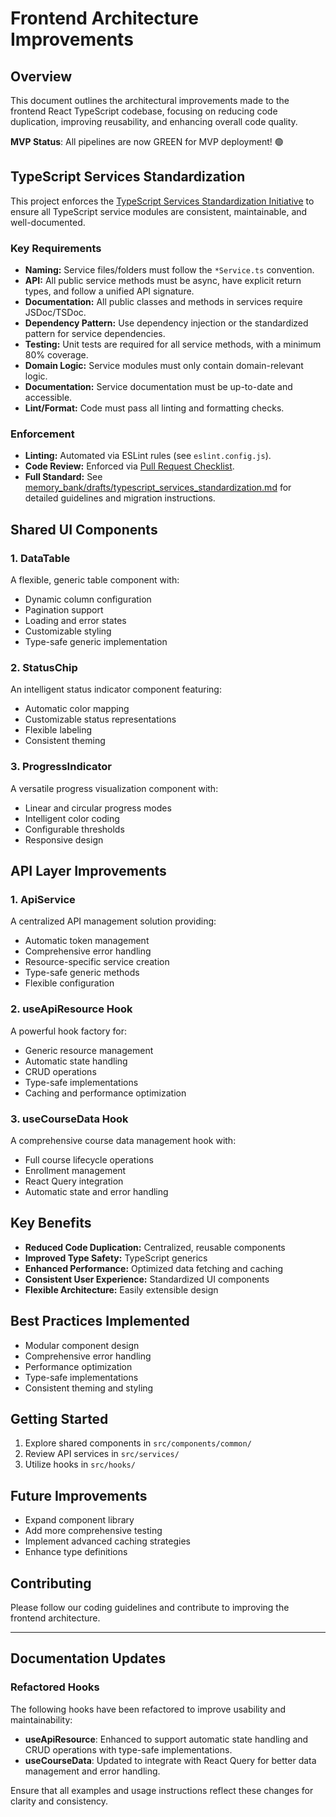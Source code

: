 # Frontend Architecture Improvements

## Overview

This document outlines the architectural improvements made to the frontend React TypeScript codebase, focusing on reducing code duplication, improving reusability, and enhancing overall code quality.

**MVP Status**: All pipelines are now GREEN for MVP deployment! 🟢

## TypeScript Services Standardization

This project enforces the [TypeScript Services Standardization Initiative](../memory_bank/tasks/Task_TYPESCRIPT-SERVICES-STANDARDIZATION-001.md) to ensure all TypeScript service modules are consistent, maintainable, and well-documented.

### Key Requirements

- **Naming:** Service files/folders must follow the `*Service.ts` convention.
- **API:** All public service methods must be async, have explicit return types, and follow a unified API signature.
- **Documentation:** All public classes and methods in services require JSDoc/TSDoc.
- **Dependency Pattern:** Use dependency injection or the standardized pattern for service dependencies.
- **Testing:** Unit tests are required for all service methods, with a minimum 80% coverage.
- **Domain Logic:** Service modules must only contain domain-relevant logic.
- **Documentation:** Service documentation must be up-to-date and accessible.
- **Lint/Format:** Code must pass all linting and formatting checks.

### Enforcement

- **Linting:** Automated via ESLint rules (see `eslint.config.js`).
- **Code Review:** Enforced via [Pull Request Checklist](../../.github/PULL_REQUEST_TEMPLATE.md).
- **Full Standard:** See [memory_bank/drafts/typescript_services_standardization.md](../memory_bank/drafts/typescript_services_standardization.md) for detailed guidelines and migration instructions.

## Shared UI Components

### 1. DataTable

A flexible, generic table component with:

- Dynamic column configuration
- Pagination support
- Loading and error states
- Customizable styling
- Type-safe generic implementation

### 2. StatusChip

An intelligent status indicator component featuring:

- Automatic color mapping
- Customizable status representations
- Flexible labeling
- Consistent theming

### 3. ProgressIndicator

A versatile progress visualization component with:

- Linear and circular progress modes
- Intelligent color coding
- Configurable thresholds
- Responsive design

## API Layer Improvements

### 1. ApiService

A centralized API management solution providing:

- Automatic token management
- Comprehensive error handling
- Resource-specific service creation
- Type-safe generic methods
- Flexible configuration

### 2. useApiResource Hook

A powerful hook factory for:

- Generic resource management
- Automatic state handling
- CRUD operations
- Type-safe implementations
- Caching and performance optimization

### 3. useCourseData Hook

A comprehensive course data management hook with:

- Full course lifecycle operations
- Enrollment management
- React Query integration
- Automatic state and error handling

## Key Benefits

- **Reduced Code Duplication:** Centralized, reusable components
- **Improved Type Safety:** TypeScript generics
- **Enhanced Performance:** Optimized data fetching and caching
- **Consistent User Experience:** Standardized UI components
- **Flexible Architecture:** Easily extensible design

## Best Practices Implemented

- Modular component design
- Comprehensive error handling
- Performance optimization
- Type-safe implementations
- Consistent theming and styling

## Getting Started

1. Explore shared components in `src/components/common/`
2. Review API services in `src/services/`
3. Utilize hooks in `src/hooks/`

## Future Improvements

- Expand component library
- Add more comprehensive testing
- Implement advanced caching strategies
- Enhance type definitions

## Contributing

Please follow our coding guidelines and contribute to improving the frontend architecture.

---

## Documentation Updates

### Refactored Hooks

The following hooks have been refactored to improve usability and maintainability:

- **useApiResource**: Enhanced to support automatic state handling and CRUD operations with type-safe implementations.
- **useCourseData**: Updated to integrate with React Query for better data management and error handling.

Ensure that all examples and usage instructions reflect these changes for clarity and consistency.
